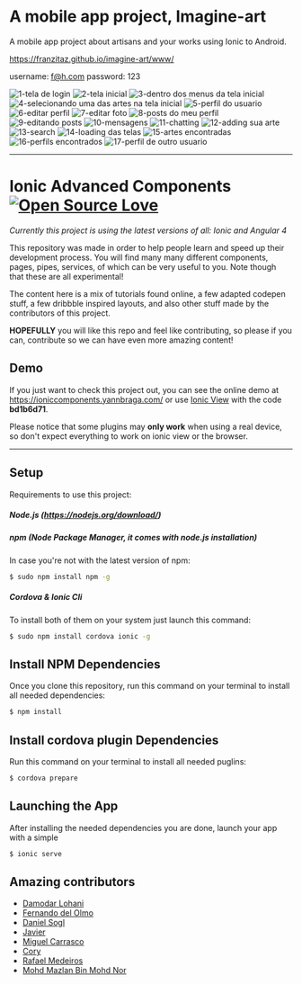 # A mobile app project, Imagine-art
A mobile app project about artisans and your works using Ionic to Android.

https://franzitaz.github.io/imagine-art/www/

username: f@h.com
password: 123

![1-tela de login](https://user-images.githubusercontent.com/11142312/34911814-112769c2-f8b9-11e7-9853-bff4f672521e.png "Tela de Login")
![2-tela inicial](https://user-images.githubusercontent.com/11142312/34911815-11467588-f8b9-11e7-9473-0c2056989ae5.png "Tela Inicial")
![3-dentro dos menus da tela inicial](https://user-images.githubusercontent.com/11142312/34911816-1164347e-f8b9-11e7-91d1-a6fa75ed7c5f.png)
![4-selecionando uma das artes na tela inicial](https://user-images.githubusercontent.com/11142312/34911817-1181b97c-f8b9-11e7-9c77-5faff7858013.png)
![5-perfil do usuario](https://user-images.githubusercontent.com/11142312/34911818-119fe53c-f8b9-11e7-8fc5-6b221aed5f3d.png)
![6-editar perfil](https://user-images.githubusercontent.com/11142312/34911819-11bef2d8-f8b9-11e7-9f7e-8877a8391d98.png)
![7-editar foto](https://user-images.githubusercontent.com/11142312/34911820-11dccb0a-f8b9-11e7-834b-5e6727fbb549.png)
![8-posts do meu perfil](https://user-images.githubusercontent.com/11142312/34911821-11fbe008-f8b9-11e7-8bbf-d84beaa82e4e.png)
![9-editando posts](https://user-images.githubusercontent.com/11142312/34911822-1219a106-f8b9-11e7-8f70-cba353ae1c5e.png)
![10-mensagens](https://user-images.githubusercontent.com/11142312/34911823-12372b04-f8b9-11e7-8dcd-de6926574036.png)
![11-chatting](https://user-images.githubusercontent.com/11142312/34911824-12763d62-f8b9-11e7-9642-bd99419dc7e2.png)
![12-adding sua arte](https://user-images.githubusercontent.com/11142312/34911825-129c0c54-f8b9-11e7-9174-75d5365b2f3d.png)
![13-search](https://user-images.githubusercontent.com/11142312/34911826-12ba5e66-f8b9-11e7-864d-8f63c7871e1a.png)
![14-loading das telas](https://user-images.githubusercontent.com/11142312/34911827-12e4f608-f8b9-11e7-94b0-9726c023c3d6.png)
![15-artes encontradas](https://user-images.githubusercontent.com/11142312/34911828-130310d4-f8b9-11e7-8ba3-0f2b33f61e4d.png)
![16-perfils encontrados](https://user-images.githubusercontent.com/11142312/34911829-1322ecd8-f8b9-11e7-9028-6a8be79a1cb6.png)
![17-perfil de outro usuario](https://user-images.githubusercontent.com/11142312/34911830-134152ea-f8b9-11e7-9d38-cf486c40d1a1.png)


---
# Ionic Advanced Components [![Open Source Love](https://badges.frapsoft.com/os/v1/open-source.svg?v=103)](https://github.com/ellerbrock/open-source-badge/)

_Currently this project is using the latest versions of all: Ionic and Angular 4_

This repository was made in order to help people learn and speed up their development process.
You will find many many different components, pages, pipes, services, of which can be very useful to you. Note though that these are all experimental!

The content here is a mix of tutorials found online, a few adapted codepen stuff, a few dribbble inspired layouts, and also other stuff made by the contributors of this project.

**HOPEFULLY** you will like this repo and feel like contributing, so please if you can, contribute so we can have even more amazing content!

## Demo
If you just want to check this project out, you can see the online demo at https://ioniccomponents.yannbraga.com/ or use [Ionic View](http://view.ionic.io/) with the code **bd1b6d71**.

Please notice that some plugins may **only work** when using a real device, so don't expect everything to work on ionic view or the browser.

****


## Setup

Requirements to use this project:

##### Node.js (https://nodejs.org/download/)

##### npm (Node Package Manager, it comes with node.js installation)
In case you're not with the latest version of npm:
```sh
$ sudo npm install npm -g
```

##### Cordova & Ionic Cli
To install both of them on your system just launch this command:
```sh
$ sudo npm install cordova ionic -g
```

## Install NPM Dependencies
Once you clone this repository, run this command on your terminal to install all needed dependencies:
```sh
$ npm install
```

## Install cordova plugin Dependencies
Run this command on your terminal to install all needed puglins:
```sh
$ cordova prepare
```

## Launching the App
After installing the needed dependencies you are done, launch your app with a simple
```sh
$ ionic serve
```

## Amazing contributors
- [Damodar Lohani](https://github.com/lohanidamodar)
- [Fernando del Olmo](https://github.com/Fdom92)
- [Daniel Sogl](https://github.com/danielsogl)
- [Javier](https://github.com/javico2609)
- [Miguel Carrasco](https://github.com/miguelcarrascoq)
- [Cory](https://github.com/corysmc)
- [Rafael Medeiros](https://github.com/medeirosrafael)
- [Mohd Mazlan Bin Mohd Nor](https://github.com/mazlanmohdnor)
